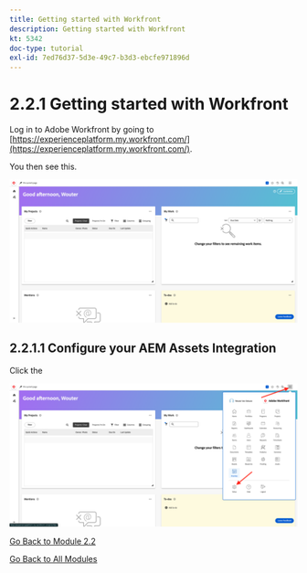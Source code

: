 ```yaml
---
title: Getting started with Workfront
description: Getting started with Workfront
kt: 5342
doc-type: tutorial
exl-id: 7ed76d37-5d3e-49c7-b3d3-ebcfe971896d
---
```

# 2.2.1 Getting started with Workfront

Log in to Adobe Workfront by going to [https://experienceplatform.my.workfront.com/](https://experienceplatform.my.workfront.com/).

You then see this.

![WF](./images/wfb1.png)

## 2.2.1.1 Configure your AEM Assets Integration

Click the 


![WF](./images/wfb2.png)

[Go Back to Module 2.2](./workfront.md)

[Go Back to All Modules](./../../../overview.md)
